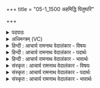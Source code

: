 +++
title = "05-1_1500 अहमिद्धि पितुष्परि"

+++
<details><summary>पदपाठः</summary>

अ꣣ह꣢म्। इत्। हि। पि꣣तुः꣢। प꣡रि꣢꣯। मे꣣धा꣢म्। ऋ꣣त꣡स्य꣢। ज꣣ग्र꣡ह꣢। अ꣣ह꣢म्। सू꣡र्यः꣢꣯। इ꣣व। अजनि। १५००।
</details>

<details><summary>अधिमन्त्रम् (VC)</summary>

- इन्द्रः
- वत्सः काण्वः
- गायत्री
- षड्जः
</details>

<details><summary>हिन्दी : आचार्य रामनाथ वेदालंकार - विषयः</summary>

प्रथम ऋचा पूर्वार्चिक में १५२ क्रमाङ्क पर व्याख्यात हो चुकी है। यहाँ मनुष्य अपनी उपलब्धि का वर्णन कर रहा है।
</details>

<details><summary>हिन्दी : आचार्य रामनाथ वेदालंकार - पदार्थः</summary>

पदार्थान्वयभाषाः -  (अहम्) मैंने (इत् हि) निश्चय ही (पितुः परि) पालनकर्ता पिता, आचार्य वा परमेश्वर से (ऋतस्य) सत्य ज्ञान और सत्य आचरण की (मेधाम्) बुद्धि को (जग्रह) ग्रहण कर लिया है। (अहम्) सत्यज्ञान वा सत्य आचरण को प्राप्त मैं (सूर्यः इव) सूर्य के समान सर्वोन्नत, प्रकाशवान् और प्रकाशक (अजनि) हो गया हूँ ॥१॥ यहाँ उपमालङ्कार है ॥१॥
</details>

<details><summary>हिन्दी : आचार्य रामनाथ वेदालंकार - भावार्थः</summary>

भावार्थभाषाः -  जो माता,पिता वा आचार्य के पास से तथा परमेश्वर की प्रेरणा से सब विद्याओं और सदाचार को सीखकर उनका यथायोग्य सत्कार तथा पूजन करते हैं और दूसरों को विद्याएँ तथा सदाचार सिखाते हैं,वे प्रशंसित होते हैं ॥१॥
</details>

<details><summary>संस्कृत : आचार्य रामनाथ वेदालंकार - विषयः</summary>

तत्र प्रथमा ऋक् पूर्वार्चिके १५२ क्रमाङ्के व्याख्याता। अत्र मानवः स्वोपलब्धिं वर्णयति।
</details>

<details><summary>संस्कृत : आचार्य रामनाथ वेदालंकार - पदार्थः</summary>

पदार्थान्वयभाषाः -  (अहम्) जनः (इत् हि) निश्चयेन (पितुः परि) पालकात् पितुः, आचार्यात् परमेश्वराच्च (ऋतस्य) सत्यज्ञानस्य सत्याचरणस्य च (मेधाम्) बुद्धिम् (जग्रह) गृहीतवानस्मि। (अहम्) प्राप्तसत्यज्ञानाचरणो जनः (सूर्यः इव) आदित्य इव सर्वोन्नतः प्रकाशवान् प्रकाशकश्च (अजनि) जातोऽस्मि ॥१॥ अत्रोपमालङ्कारः ॥१॥
</details>

<details><summary>संस्कृत : आचार्य रामनाथ वेदालंकार - भावार्थः</summary>

भावार्थभाषाः -  ये मातापित्रोराचार्यस्य च सकाशात् परमेश्वरप्रेरणया च सर्वा विद्याः सदाचारं च शिक्षित्वा तान् यथायोग्यं सत्कुर्वन्ति पूजयन्ति च अन्यांश्च विद्याः सदाचारं च शिक्षयन्ति ते प्रशंसिता भवन्ति ॥१॥
</details>